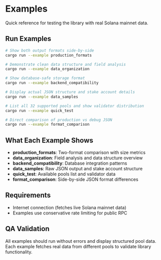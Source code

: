 # Examples

Quick reference for testing the library with real Solana mainnet data.

## Run Examples

```bash
# Show both output formats side-by-side
cargo run --example production_formats

# Demonstrate clean data structure and field analysis
cargo run --example data_organization

# Show database-safe storage format
cargo run --example backend_compatibility

# Display actual JSON structure and stake account details
cargo run --example data_samples

# List all 32 supported pools and show validator distribution
cargo run --example quick_test

# Direct comparison of production vs debug JSON
cargo run --example format_comparison
```

## What Each Example Shows

- **production_formats**: Two-format comparison with size metrics
- **data_organization**: Field analysis and data structure overview
- **backend_compatibility**: Database integration patterns
- **data_samples**: Raw JSON output and stake account structure
- **quick_test**: Available pools list and validator data
- **format_comparison**: Side-by-side JSON format differences

## Requirements

- Internet connection (fetches live Solana mainnet data)
- Examples use conservative rate limiting for public RPC

## QA Validation

All examples should run without errors and display structured pool data. Each example fetches real data from different pools to validate library functionality.